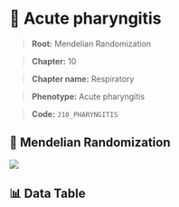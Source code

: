 # 🧪 Acute pharyngitis

> **Root:** Mendelian Randomization

> **Chapter:** 10  

> **Chapter name:** Respiratory

> **Phenotype:** Acute pharyngitis  

> **Code:** `J10_PHARYNGITIS`

## 🧬 Mendelian Randomization  

<img src="/MR/Figures/Forward/J10_PHARYNGITIS.png"/>

## 📊 Data Table

<CsvTableMRF src="/MR_Data/Forward/J10_PHARYNGITIS.csv"/>
